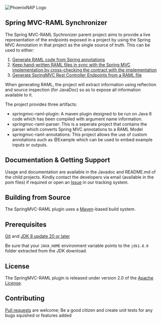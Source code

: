 ![PhoenixNAP Logo](https://phoenixnap.com/wp-content/themes/phoenixnap-v2/img/v2/logo.svg)

## Spring MVC-RAML Synchronizer
The Spring MVC-RAML Sychronizer parent project aims to provide a live representation of the endpoints exposed in a project by using the Spring MVC Annotation in that project as the single source of truth. 
This can be used to either:

1. [Generate RAML code from Spring annotations](https://github.com/phoenixnap/springmvc-raml-plugin/tree/master/springmvc-raml-plugin#usage-1---generating-raml-from-implementation)
2. [Keep hand-written RAML files in sync with the Spring MVC implementation by cross-checking the contract with the implementation](
https://github.com/phoenixnap/springmvc-raml-plugin/tree/master/springmvc-raml-plugin#usage-2---style-checking-raml-document-and-verifying-against-implementation)
3. [Generate SpringMVC Rest Controller Endpoints from a RAML file]( https://github.com/phoenixnap/springmvc-raml-plugin/tree/master/springmvc-raml-plugin#usage-3---generating-springmvc-server-endpoints-from-a-raml-file)

When generating RAML, the project will extract information using reflection and source inspection (for JavaDoc) so as to expose all information available to it.

The project provides three artifacts:
- springmvc-raml-plugin: A maven plugin designed to be run on Java 8 code which has been compiled with argument name information. 
- springmvc-raml-parser: This is a seperate project that contains the parser which converts Spring MVC annotations to a RAML Model
- springmvc-raml-annotations: This project allows the use of custom annotations such as @Example which can be used to embed example inputs or outputs.


## Documentation & Getting Support
Usage and documentation are available in the Javadoc and README.md of the child projects. Kindly contact the developers via email (available in the pom files) if required or open an [Issue][] in our tracking system.

## Building from Source
The SpringMVC-RAML plugin uses a [Maven][]-based build system.

## Prerequisites
[Git][] and [JDK 8 update 20 or later][JDK8 build]

Be sure that your `JAVA_HOME` environment variable points to the `jdk1.8.0` folder
extracted from the JDK download.

## License
The SpringMVC-RAML plugin is released under version 2.0 of the [Apache License][].

## Contributing
[Pull requests][] are welcome; Be a good citizen and create unit tests for any bugs squished or features added

[Pull requests]: http://help.github.com/send-pull-requests
[Apache License]: http://www.apache.org/licenses/LICENSE-2.0
[Git]: http://help.github.com/set-up-git-redirect
[JDK8 build]: http://www.oracle.com/technetwork/java/javase/downloads
[Maven]: http://maven.apache.org/
[Issue]: https://github.com/phoenixnap/springmvc-raml-plugin/issues
